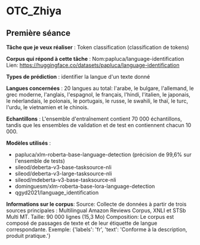 # OTC_Zhiya
## Première séance

**Tâche que je veux réaliser** :
Token classification (classification de tokens)

**Corpus qui répond à cette tâche** :
Nom:papluca/language-identification
Lien: https://huggingface.co/datasets/papluca/language-identification

**Types de prédiction** :
identifier la langue d'un texte donné

**Langues concernées** :
20 langues au total: l'arabe, le bulgare, l'allemand, le grec moderne, l'anglais, l'espagnol, le français, l'hindi, l'italien, le japonais, le néerlandais, le polonais, le portugais, le russe, le swahili, le thaï, le turc, l'urdu, le vietnamien et le chinois.

**Echantillons** :
 L'ensemble d'entraînement contient 70 000 échantillons, tandis que les ensembles de validation et de test en contiennent chacun 10 000. 

**Modèles utilisés** :
* papluca/xlm-roberta-base-language-detection (précision de 99,6% sur l'ensemble de tests)
* sileod/deberta-v3-base-tasksource-nli
* sileod/deberta-v3-large-tasksource-nli
* sileod/mdeberta-v3-base-tasksource-nli
* dominguesm/xlm-roberta-base-lora-language-detection
* qgyd2021/language_identification

**Informations sur le corpus**:
Source: Collecte de données à partir de trois sources principales : Multilingual Amazon Reviews Corpus, XNLI et STSb Multi MT.
Taille: 90 000 lignes (15,3 Mo)
Composition: Le corpus est composé de passages de texte et de leur étiquette de langue correspondante. Exemple: {'labels': 'fr', 'text': 'Conforme à la description, produit pratique.'}
